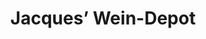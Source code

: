 ---
title: "Jacques’ Wein-Depot"
url: /hamburg/jacques-wein-depot-osdorfer-landstrasse/
shop: Wein
---